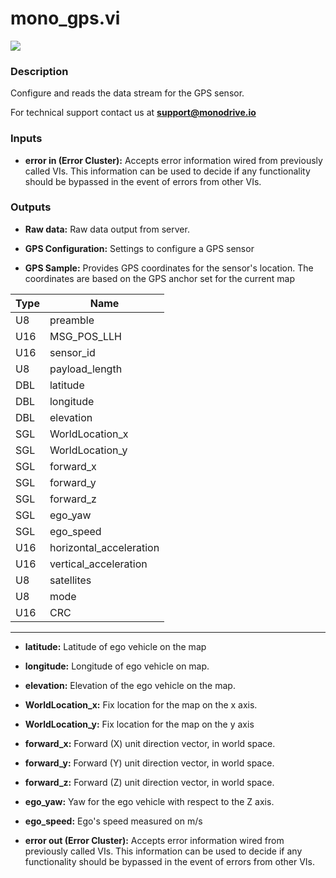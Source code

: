 # mono_gps.vi

<p class="img_container">
<img class="lg_img" src="../mono_gps.png"/>
</p>

### Description

Configure and reads the data stream for the GPS sensor.

For technical support contact us at <b>support@monodrive.io</b> 

### Inputs

- **error in (Error Cluster):** Accepts error information wired from previously called VIs. This information can be used to decide if any functionality should be bypassed in the event of errors from other VIs. 

### Outputs

- **Raw data:**  Raw data output from server. 
 

- **GPS Configuration:**  Settings to configure a GPS sensor
 

- **GPS Sample:**  Provides GPS coordinates for the sensor's location. The
coordinates are based on the GPS anchor set for the current
map      

| Type  | Name   |
| --------- | ------------ |
|U8  | preamble |
|U16 | MSG_POS_LLH  |
|U16 | sensor_id  |
|U8  | payload_length |
|DBL | latitude |
|DBL | longitude  |
|DBL | elevation  |
|SGL | WorldLocation_x |
|SGL | WorldLocation_y|
|SGL | forward_x  |
|SGL | forward_y   |
|SGL | forward_z   |
|SGL | ego_yaw  |
|SGL | ego_speed |
|U16 | horizontal_acceleration  |
|U16 | vertical_acceleration  |
|U8  | satellites  |
|U8  | mode   |
|U16 | CRC  |
--- 

- **latitude:**  Latitude of ego vehicle on the map
 

- **longitude:**  Longitude of ego vehicle on map.
 

- **elevation:**  Elevation of the ego vehicle on the map.
 

- **WorldLocation_x:**  Fix location for the map on the x axis.
 

- **WorldLocation_y:**  Fix location for the map on the y axis
 

- **forward_x:**  Forward (X) unit direction vector, in world space.
 

- **forward_y:**  Forward (Y) unit direction vector, in world space.
 

- **forward_z:**  Forward (Z) unit direction vector, in world space.
 

- **ego_yaw:**  Yaw for the ego vehicle with respect to the Z axis.
 

- **ego_speed:**  Ego's speed measured on m/s
 

- **error out (Error Cluster):** Accepts error information wired from previously called VIs. This information can be used to decide if any functionality should be bypassed in the event of errors from other VIs. 

<p>&nbsp;</p>

